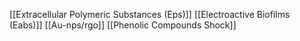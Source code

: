 [[Extracellular Polymeric Substances (Eps)]]
[[Electroactive Biofilms (Eabs)]]
[[Au-nps/rgo]]
[[Phenolic Compounds Shock]]

